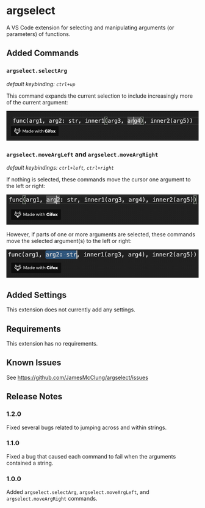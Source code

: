 # argselect

A VS Code extension for selecting and manipulating arguments (or parameters) of functions.

## Added Commands

### `argselect.selectArg`
_default keybinding: `ctrl+up`_

This command expands the current selection to include increasingly more of the current argument:

![feature X](images/ctrl-up.gif)

### `argselect.moveArgLeft` and `argselect.moveArgRight`
_default keybindings: `ctrl+left`, `ctrl+right`_

If nothing is selected, these commands move the cursor one argument to the left or right:

![feature X](images/ctrl-lr.gif)
    
However, if parts of one or more arguments are selected, these commands move the selected argument(s) to the left or right:

![feature X](images/ctrl-lr-sel.gif)

## Added Settings

This extension does not currently add any settings.

## Requirements

This extension has no requirements.

## Known Issues

See https://github.com/JamesMcClung/argselect/issues

## Release Notes

### 1.2.0

Fixed several bugs related to jumping across and within strings.

### 1.1.0

Fixed a bug that caused each command to fail when the arguments contained a string.

### 1.0.0

Added `argselect.selectArg`, `argselect.moveArgLeft`, and `argselect.moveArgRight` commands.
